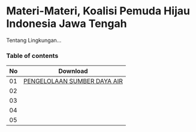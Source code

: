 # Materi-Materi, Koalisi Pemuda Hijau Indonesia Jawa Tengah
Tentang Lingkungan...
### Table of contents

|  No  | Download  |
|------|--------------------|
|  01  | [PENGELOLAAN SUMBER DAYA AIR](https://github.com/kophijateng/kophijateng.github.io/files/7230873/KOPHI.JATENG_FIKA.R.IZZA.pptx)|	         
|  02  |        |[Lihat]()  |
|  03  | 	      |[Lihat]()  |	 
|  04  | 		    |[Lihat]()  |	      
|  05  | 			  |[Lihat]()  |							      
